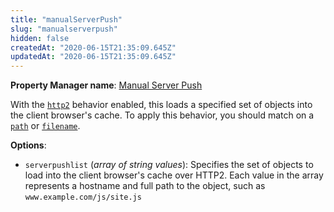 ```yaml
---
title: "manualServerPush"
slug: "manualserverpush"
hidden: false
createdAt: "2020-06-15T21:35:09.645Z"
updatedAt: "2020-06-15T21:35:09.645Z"
---
```

__Property Manager name__: [Manual Server Push](https://control.akamai.com/wh/CUSTOMER/AKAMAI/en-US/WEBHELP/property-manager/property-manager-help/csh_lookup.html?id=PM_9065)

With the [`http2`](#http2) behavior enabled, this loads a specified set of objects into the client browser's cache. To apply this behavior, you should match on a [`path`](#path) or [`filename`](#filename).

__Options__:

<div class="option" markdown="1" id="manualServerPush.serverpushlist" >

- `serverpushlist` (_array of string values_): Specifies the set of objects to load into the client browser's cache over HTTP2. Each value in the array represents a hostname and full path to the object, such as `www.example.com/js/site.js`

</div>

</div>

<div class="feature" data-feature="mediaAcceleration" markdown="1">
